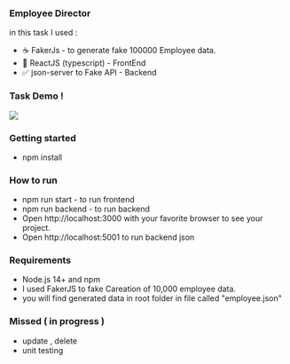 ### Employee Director

in this task I used :

- ☕ FakerJs - to generate fake 100000 Employee data.
- 💨 ReactJS (typescript) - FrontEnd
- ✅ json-server to Fake API - Backend

### Task Demo !

[<img style="max-width:500px" src="https://cdn.loom.com/sessions/thumbnails/15232ce80a92460f98e34dd0df4016a7-with-play.gif">](https://www.loom.com/share/15232ce80a92460f98e34dd0df4016a7)

### Getting started

- npm install

### How to run

- npm run start - to run frontend
- npm run backend - to run backend
- Open http://localhost:3000 with your favorite browser to see your project.
- Open http://localhost:5001 to run backend json

### Requirements

- Node.js 14+ and npm
- I used FakerJS to fake Careation of 10,000  employee data.
- you will find generated data in root folder in file called "employee.json"

### Missed ( in progress )

- update , delete
- unit testing


